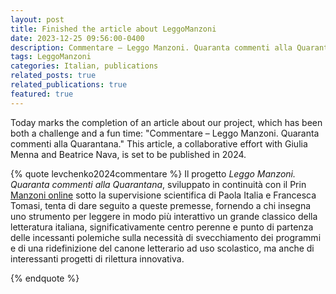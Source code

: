 ```yaml
---
layout: post
title: Finished the article about LeggoManzoni
date: 2023-12-25 09:56:00-0400
description: Commentare – Leggo Manzoni. Quaranta commenti alla Quarantana
tags: LeggoManzoni
categories: Italian, publications
related_posts: true
related_publications: true
featured: true
---
```


Today marks the completion of an article about our project, which has been both a challenge and a fun time: "Commentare – Leggo Manzoni. Quaranta commenti alla Quarantana." This article, a collaborative effort with Giulia Menna and Beatrice Nava, is set to be published in 2024.

{% quote levchenko2024commentare %}
Il progetto <em>Leggo Manzoni. Quaranta commenti alla Quarantana</em>, sviluppato in continuità con il Prin <a href="https://www.alessandromanzoni.org">Manzoni online</a> sotto la supervisione scientifica di Paola Italia e Francesca Tomasi, tenta di dare seguito a queste premesse, fornendo a chi insegna uno strumento per leggere in modo più interattivo un grande classico della letteratura italiana, significativamente centro perenne e punto di partenza delle incessanti polemiche sulla necessità di svecchiamento dei programmi e di una ridefinizione del canone letterario ad uso scolastico, ma anche di interessanti progetti di rilettura innovativa.

{% endquote %}

